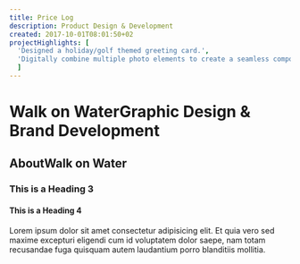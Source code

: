 ```yaml
---
title: Price Log
description: Product Design & Development
created: 2017-10-01T08:01:50+02
projectHighlights: [
  'Designed a holiday/golf themed greeting card.',
  'Digitally combine multiple photo elements to create a seamless composite.'
  ]
---
```


<h1><span>Walk on Water</span><span>Graphic Design & Brand Development</span></h1>

<h2><span>About</span><span>Walk on Water</span></h2>

<h3>This is a Heading 3</h3>

<h4>This is a Heading 4</h4>

<p>Lorem ipsum dolor sit amet consectetur adipisicing elit. Et quia vero sed maxime excepturi eligendi cum id voluptatem dolor saepe, nam totam recusandae fuga quisquam autem laudantium porro blanditiis mollitia.</p>